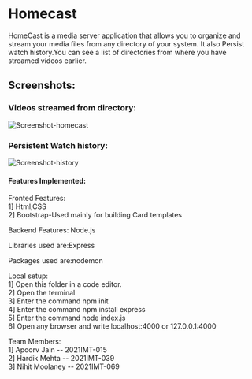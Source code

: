 # Homecast
HomeCast is a media server application that allows you to organize and stream your media files from any directory of your system.
It also Persist watch history.You can see a list of directories from where you have streamed videos earlier.

## Screenshots:

### Videos streamed from directory:
![Screenshot-homecast](https://user-images.githubusercontent.com/114798928/224531407-83b61f8a-de9c-41af-8665-061b0e5e4969.png)



### Persistent Watch history:

![Screenshot-history](https://user-images.githubusercontent.com/114798928/224531184-09c7c846-cdab-456f-a413-bf13222908c5.png)

 #### Features Implemented:
Fronted Features:
\
1] Html,CSS
\
2] Bootstrap-Used mainly for building Card templates

Backend Features:
Node.js

Libraries used are:Express

Packages used are:nodemon

Local setup:
\
1] Open this folder in  a code editor.
\
2] Open the terminal
\
3] Enter the command npm init
\
4] Enter the command npm install express
\
5] Enter the command node index.js
\
6] Open any browser and write localhost:4000 or 127.0.0.1:4000


Team Members:
      \
1] Apoorv Jain  --  2021IMT-015
 \
2] Hardik Mehta   -- 2021IMT-039
\
3] Nihit Moolaney  -- 2021IMT-069
